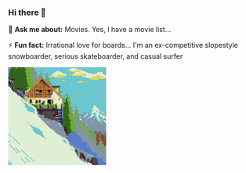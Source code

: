 
### Hi there 👋

💬 **Ask me about:** Movies. Yes, I have a movie list...

⚡ **Fun fact:** Irrational love for boards... I'm an ex-competitive slopestyle snowboarder, serious skateboarder, and casual surfer

<img src="https://github.com/przemekpiwek/przemekpiwek/blob/master/ski.gif" width="200px">


<!--
**przemekpiwek/przemekpiwek** is a ✨ _special_ ✨ repository because its `README.md` (this file) appears on your GitHub profile.

Here are some ideas to get you started:

- 🔭 I’m currently working on ...
- 🌱 I’m currently learning ...
- 👯 I’m looking to collaborate on ...
- 🤔 I’m looking for help with ...
- 💬 Ask me about ...
- 📫 How to reach me: ...
- 😄 Pronouns: ...
- ⚡ Fun fact: ...
-->
